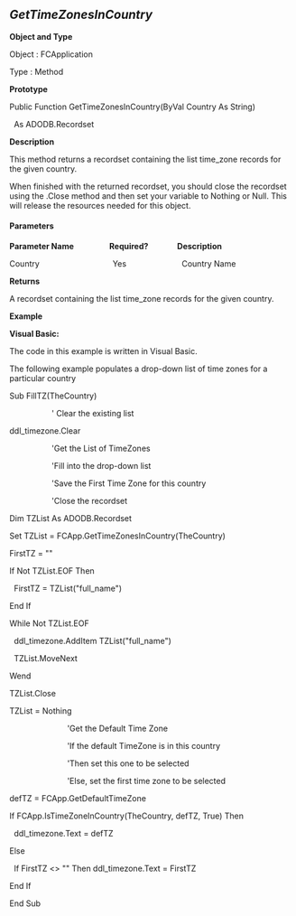 _GetTimeZonesInCountry_
-----------------------

**Object and Type**

Object : FCApplication

Type : Method

**Prototype**

Public Function GetTimeZonesInCountry(ByVal Country As String)

  As ADODB.Recordset

**Description**

This method returns a recordset containing the list time_zone records for the given country.

When finished with the returned recordset, you should close the recordset using the .Close method and then set your variable to Nothing or Null. This will release the resources needed for this object.

#### Parameters
**Parameter Name**                **Required?**             **Description**

Country                                 Yes                         Country Name

**Returns**

A recordset containing the list time_zone records for the given country.

**Example**

**Visual Basic:**

The code in this example is written in Visual Basic.

The following example populates a drop-down list of time zones for a particular country

Sub FillTZ(TheCountry)

                   ' Clear the existing list

ddl_timezone.Clear

                   'Get the List of TimeZones

                   'Fill into the drop-down list

                   'Save the First Time Zone for this country

                   'Close the recordset

Dim TZList As ADODB.Recordset

Set TZList = FCApp.GetTimeZonesInCountry(TheCountry)

FirstTZ = ""

If Not TZList.EOF Then

  FirstTZ = TZList("full_name")

End If

While Not TZList.EOF

  ddl_timezone.AddItem TZList("full_name")

  TZList.MoveNext

Wend

TZList.Close

TZList = Nothing

                          'Get the Default Time Zone

                          'If the default TimeZone is in this country

                          'Then set this one to be selected

                          'Else, set the first time zone to be selected

defTZ = FCApp.GetDefaultTimeZone

If FCApp.IsTimeZoneInCountry(TheCountry, defTZ, True) Then

  ddl_timezone.Text = defTZ

Else

  If FirstTZ <> "" Then ddl_timezone.Text = FirstTZ

End If

End Sub